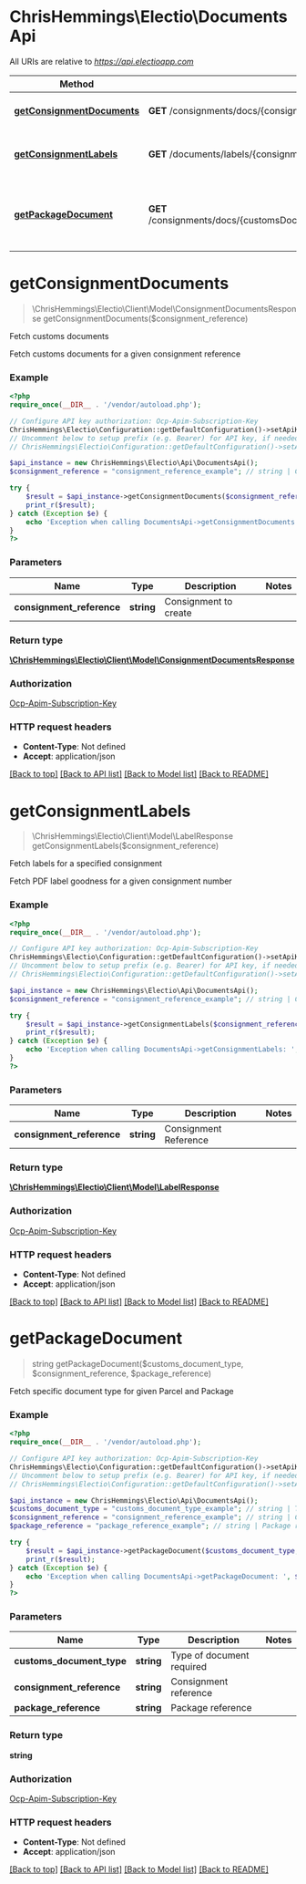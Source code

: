 # ChrisHemmings\Electio\DocumentsApi

All URIs are relative to *https://api.electioapp.com*

Method | HTTP request | Description
------------- | ------------- | -------------
[**getConsignmentDocuments**](DocumentsApi.md#getConsignmentDocuments) | **GET** /consignments/docs/{consignmentReference} | Fetch customs documents
[**getConsignmentLabels**](DocumentsApi.md#getConsignmentLabels) | **GET** /documents/labels/{consignmentReference} | Fetch labels for a specified consignment
[**getPackageDocument**](DocumentsApi.md#getPackageDocument) | **GET** /consignments/docs/{customsDocumentType}/{consignmentReference}/{packageReference} | Fetch specific document type for given Parcel and Package


# **getConsignmentDocuments**
> \ChrisHemmings\Electio\Client\Model\ConsignmentDocumentsResponse getConsignmentDocuments($consignment_reference)

Fetch customs documents

Fetch customs documents for a given consignment reference

### Example
```php
<?php
require_once(__DIR__ . '/vendor/autoload.php');

// Configure API key authorization: Ocp-Apim-Subscription-Key
ChrisHemmings\Electio\Configuration::getDefaultConfiguration()->setApiKey('Ocp-Apim-Subscription-Key', 'YOUR_API_KEY');
// Uncomment below to setup prefix (e.g. Bearer) for API key, if needed
// ChrisHemmings\Electio\Configuration::getDefaultConfiguration()->setApiKeyPrefix('Ocp-Apim-Subscription-Key', 'Bearer');

$api_instance = new ChrisHemmings\Electio\Api\DocumentsApi();
$consignment_reference = "consignment_reference_example"; // string | Consignment to create

try {
    $result = $api_instance->getConsignmentDocuments($consignment_reference);
    print_r($result);
} catch (Exception $e) {
    echo 'Exception when calling DocumentsApi->getConsignmentDocuments: ', $e->getMessage(), PHP_EOL;
}
?>
```

### Parameters

Name | Type | Description  | Notes
------------- | ------------- | ------------- | -------------
 **consignment_reference** | **string**| Consignment to create |

### Return type

[**\ChrisHemmings\Electio\Client\Model\ConsignmentDocumentsResponse**](../Model/ConsignmentDocumentsResponse.md)

### Authorization

[Ocp-Apim-Subscription-Key](../../README.md#Ocp-Apim-Subscription-Key)

### HTTP request headers

 - **Content-Type**: Not defined
 - **Accept**: application/json

[[Back to top]](#) [[Back to API list]](../../README.md#documentation-for-api-endpoints) [[Back to Model list]](../../README.md#documentation-for-models) [[Back to README]](../../README.md)

# **getConsignmentLabels**
> \ChrisHemmings\Electio\Client\Model\LabelResponse getConsignmentLabels($consignment_reference)

Fetch labels for a specified consignment

Fetch PDF label goodness for a given consignment number

### Example
```php
<?php
require_once(__DIR__ . '/vendor/autoload.php');

// Configure API key authorization: Ocp-Apim-Subscription-Key
ChrisHemmings\Electio\Configuration::getDefaultConfiguration()->setApiKey('Ocp-Apim-Subscription-Key', 'YOUR_API_KEY');
// Uncomment below to setup prefix (e.g. Bearer) for API key, if needed
// ChrisHemmings\Electio\Configuration::getDefaultConfiguration()->setApiKeyPrefix('Ocp-Apim-Subscription-Key', 'Bearer');

$api_instance = new ChrisHemmings\Electio\Api\DocumentsApi();
$consignment_reference = "consignment_reference_example"; // string | Consignment Reference

try {
    $result = $api_instance->getConsignmentLabels($consignment_reference);
    print_r($result);
} catch (Exception $e) {
    echo 'Exception when calling DocumentsApi->getConsignmentLabels: ', $e->getMessage(), PHP_EOL;
}
?>
```

### Parameters

Name | Type | Description  | Notes
------------- | ------------- | ------------- | -------------
 **consignment_reference** | **string**| Consignment Reference |

### Return type

[**\ChrisHemmings\Electio\Client\Model\LabelResponse**](../Model/LabelResponse.md)

### Authorization

[Ocp-Apim-Subscription-Key](../../README.md#Ocp-Apim-Subscription-Key)

### HTTP request headers

 - **Content-Type**: Not defined
 - **Accept**: application/json

[[Back to top]](#) [[Back to API list]](../../README.md#documentation-for-api-endpoints) [[Back to Model list]](../../README.md#documentation-for-models) [[Back to README]](../../README.md)

# **getPackageDocument**
> string getPackageDocument($customs_document_type, $consignment_reference, $package_reference)

Fetch specific document type for given Parcel and Package

### Example
```php
<?php
require_once(__DIR__ . '/vendor/autoload.php');

// Configure API key authorization: Ocp-Apim-Subscription-Key
ChrisHemmings\Electio\Configuration::getDefaultConfiguration()->setApiKey('Ocp-Apim-Subscription-Key', 'YOUR_API_KEY');
// Uncomment below to setup prefix (e.g. Bearer) for API key, if needed
// ChrisHemmings\Electio\Configuration::getDefaultConfiguration()->setApiKeyPrefix('Ocp-Apim-Subscription-Key', 'Bearer');

$api_instance = new ChrisHemmings\Electio\Api\DocumentsApi();
$customs_document_type = "customs_document_type_example"; // string | Type of document required
$consignment_reference = "consignment_reference_example"; // string | Consignment reference
$package_reference = "package_reference_example"; // string | Package reference

try {
    $result = $api_instance->getPackageDocument($customs_document_type, $consignment_reference, $package_reference);
    print_r($result);
} catch (Exception $e) {
    echo 'Exception when calling DocumentsApi->getPackageDocument: ', $e->getMessage(), PHP_EOL;
}
?>
```

### Parameters

Name | Type | Description  | Notes
------------- | ------------- | ------------- | -------------
 **customs_document_type** | **string**| Type of document required |
 **consignment_reference** | **string**| Consignment reference |
 **package_reference** | **string**| Package reference |

### Return type

**string**

### Authorization

[Ocp-Apim-Subscription-Key](../../README.md#Ocp-Apim-Subscription-Key)

### HTTP request headers

 - **Content-Type**: Not defined
 - **Accept**: application/json

[[Back to top]](#) [[Back to API list]](../../README.md#documentation-for-api-endpoints) [[Back to Model list]](../../README.md#documentation-for-models) [[Back to README]](../../README.md)


